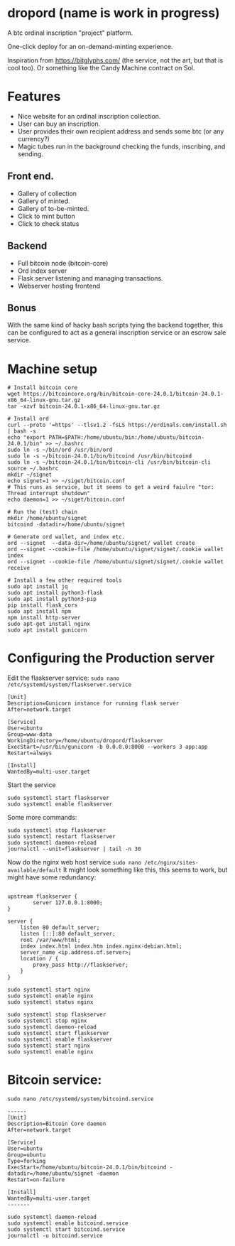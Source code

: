# dropord (name is work in progress)

A btc ordinal inscription "project" platform.

One-click deploy for an on-demand-minting experience. 

Inspiration from https://bitglyphs.com/ (the service, not the art, but that is cool too). Or something like the Candy Machine contract on Sol.

# Features

* Nice website for an ordinal inscription collection.
* User can buy an inscription.
* User provides their own recipient address and sends some btc (or any currency?)
* Magic tubes run in the background checking the funds, inscribing, and sending.


## Front end.

* Gallery of collection
* Gallery of minted.
* Gallery of to-be-minted.
* Click to mint button
* Click to check status

## Backend

* Full bitcoin node (bitcoin-core)
* Ord index server
* Flask server listening and managing transactions.
* Webserver hosting frontend

## Bonus

With the same kind of hacky bash scripts tying the backend together, this can be configured to act as a general inscription service or an escrow sale service.


# Machine setup
```
# Install bitcoin core
wget https://bitcoincore.org/bin/bitcoin-core-24.0.1/bitcoin-24.0.1-x86_64-linux-gnu.tar.gz
tar -xzvf bitcoin-24.0.1-x86_64-linux-gnu.tar.gz

# Install ord
curl --proto '=https' --tlsv1.2 -fsLS https://ordinals.com/install.sh | bash -s
echo "export PATH=$PATH:/home/ubuntu/bin:/home/ubuntu/bitcoin-24.0.1/bin" >> ~/.bashrc
sudo ln -s ~/bin/ord /usr/bin/ord
sudo ln -s ~/bitcoin-24.0.1/bin/bitcoind /usr/bin/bitcoind
sudo ln -s ~/bitcoin-24.0.1/bin/bitcoin-cli /usr/bin/bitcoin-cli
source ~/.bashrc
mkdir ~/signet
echo signet=1 >> ~/siget/bitcoin.conf
# This runs as service, but it seems to get a weird faiulre "tor: Thread interrupt shutdown"
echo daemon=1 >> ~/siget/bitcoin.conf

# Run the (test) chain
mkdir /home/ubuntu/signet
bitcoind -datadir=/home/ubuntu/signet

# Generate ord wallet, and index etc.
ord --signet  --data-dir=/home/ubuntu/signet/ wallet create
ord --signet --cookie-file /home/ubuntu/signet/signet/.cookie wallet index
ord --signet --cookie-file /home/ubuntu/signet/signet/.cookie wallet receive

# Install a few other required tools
sudo apt install jq
sudo apt install python3-flask
sudo apt install python3-pip
pip install flask_cors
sudo apt install npm
npm install http-server
sudo apt-get install nginx
sudo apt install gunicorn
```

# Configuring the Production server
Edit the flaskserver service: `sudo nano /etc/systemd/system/flaskserver.service`

```
[Unit]
Description=Gunicorn instance for running flask server
After=network.target

[Service]
User=ubuntu
Group=www-data
WorkingDirectory=/home/ubuntu/dropord/flaskserver
ExecStart=/usr/bin/gunicorn -b 0.0.0.0:8000 --workers 3 app:app 
Restart=always

[Install]
WantedBy=multi-user.target
```

Start the service
```
sudo systemctl start flaskserver
sudo systemctl enable flaskserver
```

Some more commands:
```
sudo systemctl stop flaskserver
sudo systemctl restart flaskserver
sudo systemctl daemon-reload
journalctl --unit=flaskserver | tail -n 30
```

Now do the nginx web host service
`sudo nano /etc/nginx/sites-available/default`
It might look something like this, this seems to work, but might have some redundancy:

```

upstream flaskserver {
	    server 127.0.0.1:8000;
}

server {
	listen 80 default_server;
	listen [::]:80 default_server;
    root /var/www/html;
	index index.html index.htm index.nginx-debian.html;
	server_name <ip.address.of.server>;
	location / {
		proxy_pass http://flaskserver;
    }
}
```
```
sudo systemctl start nginx
sudo systemctl enable nginx
sudo systemctl status nginx
```

```
sudo systemctl stop flaskserver
sudo systemctl stop nginx
sudo systemctl daemon-reload
sudo systemctl start flaskserver
sudo systemctl enable flaskserver
sudo systemctl start nginx
sudo systemctl enable nginx
```

# Bitcoin service:
```
sudo nano /etc/systemd/system/bitcoind.service

------
[Unit]
Description=Bitcoin Core daemon
After=network.target

[Service]
User=ubuntu
Group=ubuntu
Type=forking
ExecStart=/home/ubuntu/bitcoin-24.0.1/bin/bitcoind -datadir=/home/ubuntu/signet -daemon
Restart=on-failure

[Install]
WantedBy=multi-user.target
-------

sudo systemctl daemon-reload
sudo systemctl enable bitcoind.service
sudo systemctl start bitcoind.service
journalctl -u bitcoind.service
```




